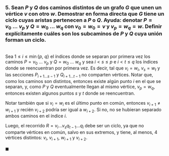 ### 5. Sean $P$ y $Q$ dos caminos distintos de un grafo $G$ que unen un vértice $v$ con otro $w$. Demostrar en forma directa que $G$ tiene un ciclo cuyas aristas pertenecen a $P$ o $Q$. Ayuda: denotar $P = v_0\ . . .\  v_p$ y $Q = w_0\ . . .\ w_q$ con $v_0 = w_0 = v$ y $v_p = w_q = w$. Definir explícitamente cuáles son los subcaminos de $P$ y $Q$ cuya unión forman un ciclo.

\
Sea $1 \leq i \leq \min\{p,\ q\}$ el índices donde se separan por primera vez los caminos $P = v_0\ ...\ v_p$ y $Q = w_0\ ...\ w_q$ y sea $i < s \leq p$ e $i < t \leq q$ los índices donde se reencuentran por primera vez. Es decir, tal que $v_i = w_i$, $v_s = w_t$ y las secciones $P_{i+1...s-1}$ y $Q_{i+1...t-1}$ no comparten vértices. Notar que, como los caminos son distintos, entonces existe algún punto $i$ en el que se separan, y, como $P$ y $Q$ eventualmente llegan al mismo vértice, $v_p = w_q$, entonces existen algunos puntos $s$ y $t$ donde se reencuentran.

Notar también que si $v_i = w_i$ es el último punto en común, entonces $v_{i+1}\neq w_{i+1}$ y recién $v_{i+2}$ podría ser igual a $w_{i+2}$. Si no, no se hubieran separado ambos caminos en el índice $i$.

Luego, el recorrido $R = v_i ... v_s q_{t-1} ... q_i$ debe ser un ciclo, ya que no comparte vértices en común, salvo en sus extremos, y tiene, al menos, $4$ vértices distintos: $v_i$, $v_{i+1}$, $w_{i+1}$ y $v_{i+2}$.

$\blacksquare$